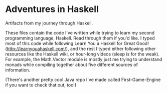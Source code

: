 # Adventures in Haskell
Artifacts from my journey through Haskell.

These files contain the code I've written while trying to learn my second programming language, Haskell. Read through them if you'd like.
I typed most of this code while following Learn You a Haskell for Great Good! (http://learnyouahaskell.com/), and the rest I typed either following other resources like the Haskell wiki, or hour-long videos (sleep is for the weak). For example, the Math.Vector module is mostly just me trying to understand monads while compiling together about five different sources of information.

(There's another pretty cool Java repo I've made called First-Game-Engine if you want to check that out, too!)
